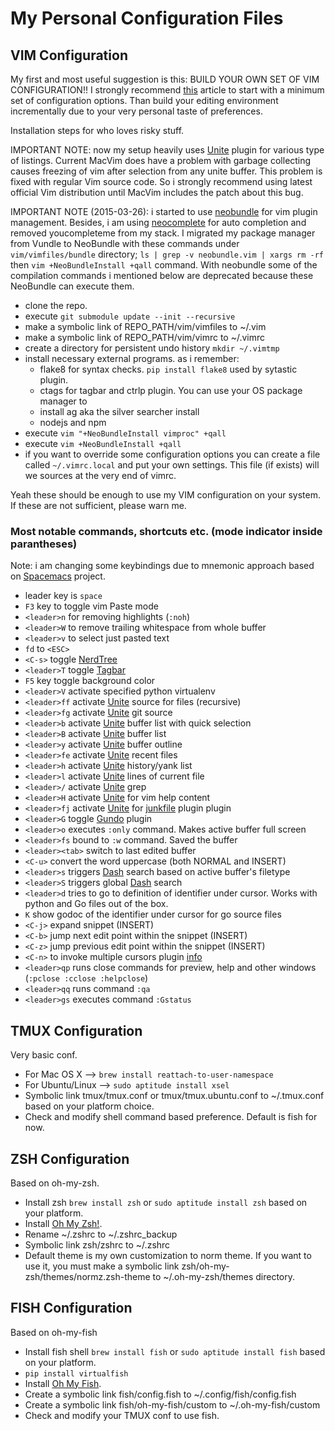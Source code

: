 # My Personal Configuration Files

## VIM Configuration

My first and most useful suggestion is this: BUILD YOUR OWN SET OF VIM
CONFIGURATION!! I strongly recommend
[this](http://mislav.uniqpath.com/2011/12/vim-revisited/) article to start with
a minimum set of configuration options. Than build your editing environment
incrementally due to your very personal taste of preferences.

Installation steps for who loves risky stuff.

IMPORTANT NOTE: now my setup heavily uses
[Unite](https://github.com/Shougo/unite.vim) plugin for various type of
listings. Current MacVim does have a problem with garbage collecting causes
freezing of vim after selection from any unite buffer. This problem is fixed
with regular Vim source code. So i strongly recommend using latest official Vim
distribution until MacVim includes the patch about this bug.

IMPORTANT NOTE (2015-03-26): i started to use
[neobundle](https://github.com/Shougo/neobundle.vim) for vim plugin management.
Besides, i am using [neocomplete](https://github.com/Shougo/neocomplete.vim)
for auto completion and removed youcompleteme from my stack. I migrated my
package manager from Vundle to NeoBundle with these commands under
`vim/vimfiles/bundle` directory; `ls | grep -v neobundle.vim | xargs rm -rf`
then `vim +NeoBundleInstall +qall` command. With neobundle some of the
compilation commands i mentioned below are deprecated because these NeoBundle
can execute them.

- clone the repo.
- execute `git submodule update --init --recursive`
- make a symbolic link of REPO_PATH/vim/vimfiles to ~/.vim
- make a symbolic link of REPO_PATH/vim/vimrc to ~/.vimrc
- create a directory for persistent undo history `mkdir ~/.vimtmp`
- install necessary external programs. as i remember:
    - flake8 for syntax checks. `pip install flake8` used by sytastic plugin.
    - ctags for tagbar and ctrlp plugin. You can use your OS package manager to
    - install ag aka the silver searcher install
    - nodejs and npm
- execute `vim "+NeoBundleInstall vimproc" +qall`
- execute `vim +NeoBundleInstall +qall`
- if you want to override some configuration options you can create a file
  called `~/.vimrc.local` and put your own settings. This file (if exists) will
  we sources at the very end of vimrc.

Yeah these should be enough to use my VIM configuration on your system. If
these are not sufficient, please warn me.

### Most notable commands, shortcuts etc. (mode indicator inside parantheses)

Note: i am changing some keybindings due to mnemonic approach based on
[Spacemacs](https://github.com/syl20bnr/spacemacs#convenient-and-mnemonic-key-bindings) project.

- leader key is `space`
- `F3` key to toggle vim Paste mode
- `<leader>n` for removing highlights (`:noh`)
- `<leader>W` to remove trailing whitespace from whole buffer
- `<leader>v` to select just pasted text
- `fd` to `<ESC>`
- `<C-s>` toggle [NerdTree](https://github.com/scrooloose/nerdtree)
- `<leader>T` toggle [Tagbar](https://github.com/majutsushi/tagbar)
- `F5` key toggle background color
- `<leader>V` activate specified python virtualenv
- `<leader>ff` activate [Unite](https://github.com/Shougo/unite.vim) source for
  files (recursive)
- `<leader>fg` activate [Unite](https://github.com/Shougo/unite.vim) git source
- `<leader>b` activate [Unite](http://kien.github.io/ctrlp.vim/) buffer list
  with quick selection
- `<leader>B` activate [Unite](https://github.com/Shougo/unite.vim) buffer list
- `<leader>y` activate [Unite](https://github.com/Shougo/unite.vim) buffer
  outline
- `<leader>fe` activate [Unite](https://github.com/Shougo/unite.vim) recent
  files
- `<leader>h` activate [Unite](https://github.com/Shougo/unite.vim)
  history/yank list
- `<leader>l` activate [Unite](https://github.com/Shougo/unite.vim) lines of
  current file
- `<leader>/` activate [Unite](https://github.com/Shougo/unite.vim) grep
- `<leader>H` activate [Unite](https://github.com/Shougo/unite.vim) for vim
  help content
- `<leader>fj` activate [Unite](https://github.com/Shougo/unite.vim) for
  [junkfile](https://github.com/Shougo/junkfile.vim) plugin plugin
- `<leader>G` toggle [Gundo](https://github.com/sjl/gundo.vim) plugin
- `<leader>o` executes `:only` command. Makes active buffer full screen
- `<leader>fs` bound to `:w` command. Saved the buffer
- `<leader><tab>` switch to last edited buffer
- `<C-u>` convert the word uppercase (both NORMAL and INSERT)
- `<leader>s` triggers [Dash](http://kapeli.com/dash) search based on active
  buffer's filetype
- `<leader>S` triggers global [Dash](http://kapeli.com/dash) search
- `<leader>d` tries to go to definition of identifier under cursor. Works with
  python and Go files out of the box.
- `K` show godoc of the identifier under cursor for go source files
- `<C-j>` expand snippet (INSERT)
- `<C-b>` jump next edit point within the snippet (INSERT)
- `<C-z>` jump previous edit point within the snippet (INSERT)
- `<C-n>` to invoke multiple cursors plugin
  [info](https://github.com/terryma/vim-multiple-cursors)
- `<leader>qp` runs close commands for preview, help and other windows (`:pclose
  :cclose :helpclose`)
- `<leader>qq` runs command `:qa`
- `<leader>gs` executes command `:Gstatus`

## TMUX Configuration

Very basic conf.
- For Mac OS X --> `brew install reattach-to-user-namespace`
- For Ubuntu/Linux --> `sudo aptitude install xsel`
- Symbolic link tmux/tmux.conf or tmux/tmux.ubuntu.conf to ~/.tmux.conf based
  on your platform choice.
- Check and modify shell command based preference. Default is fish for now.

## ZSH Configuration

Based on oh-my-zsh.
- Install zsh `brew install zsh` or `sudo aptitude install zsh` based on your
  platform.
- Install [Oh My Zsh!](https://github.com/robbyrussell/oh-my-zsh).
- Rename ~/.zshrc to ~/.zshrc_backup
- Symbolic link zsh/zshrc to ~/.zshrc
- Default theme is my own customization to norm theme. If you want to use it,
  you must make a symbolic link zsh/oh-my-zsh/themes/normz.zsh-theme to
  ~/.oh-my-zsh/themes directory.

## FISH Configuration

Based on oh-my-fish
- Install fish shell `brew install fish` or `sudo aptitude install fish` based
  on your platform.
- `pip install virtualfish`
- Install [Oh My Fish](https://github.com/bpinto/oh-my-fish).
- Create a symbolic link fish/config.fish to ~/.config/fish/config.fish
- Create a symbolic link fish/oh-my-fish/custom to ~/.oh-my-fish/custom
- Check and modify your TMUX conf to use fish.
